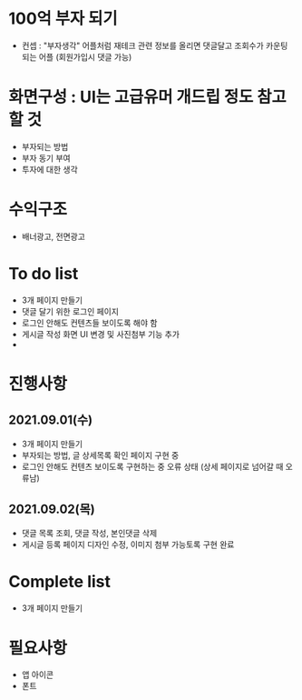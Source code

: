 # 100억 부자 되기
- 컨셉 : "부자생각" 어플처럼 재테크 관련 정보를 올리면 댓글달고 조회수가 카운팅되는 어플 (회원가입시 댓글 가능)

# 화면구성 : UI는 고급유머 개드립 정도 참고할 것
- 부자되는 방법
- 부자 동기 부여
- 투자에 대한 생각

# 수익구조
- 배너광고, 전면광고

# To do list
- 3개 페이지 만들기
- 댓글 달기 위한 로그인 페이지
- 로그인 안해도 컨텐츠들 보이도록 해야 함
- 게시글 작성 화면 UI 변경 및 사진첨부 기능 추가
-

# 진행사항
## 2021.09.01(수)
- 3개 페이지 만들기
- 부자되는 방법, 글 상세목록 확인 페이지 구현 중
- 로그인 안해도 컨텐츠 보이도록 구현하는 중 오류 상태 (상세 페이지로 넘어갈 때 오류남)

## 2021.09.02(목)
- 댓글 목록 조회, 댓글 작성, 본인댓글 삭제
- 게시글 등록 페이지 디자인 수정, 이미지 첨부 가능토록 구현 완료

# Complete list
- 3개 페이지 만들기

# 필요사항
- 앱 아이콘
- 폰트

